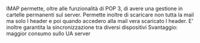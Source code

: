IMAP permette, oltre alle funzionalità di POP 3, di avere una gestione in cartelle permanenti sul server. Permette inoltre di scaricare non tutta la mail ma solo l header e poi quando accedero alla mail vera scaricato l header.
E' inoltre garantita la sincronizzazione tra diversi dispositivi
Svantaggio: maggior consumo sullo UA server